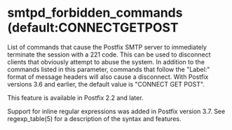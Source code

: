 # smtpd_forbidden_commands (default:CONNECTGETPOST 


List of commands that cause the Postfix SMTP server to immediately
terminate the session with a 221 code. This can be used to disconnect
clients that obviously attempt to abuse the system. In addition to the
commands listed in this parameter, commands that follow the "Label:"
format of message headers will also cause a disconnect. With Postfix
versions 3.6 and earlier, the default value is "CONNECT GET POST".



This feature is available in Postfix 2.2 and later.



Support for inline regular expressions was added in Postfix version
3.7. See regexp_table(5) for a description of the syntax and features.



